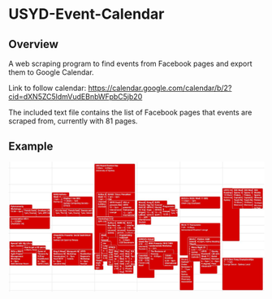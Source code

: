 # USYD-Event-Calendar

## Overview
A web scraping program to find events from Facebook pages and export them to Google Calendar.

Link to follow calendar: https://calendar.google.com/calendar/b/2?cid=dXN5ZC5ldmVudEBnbWFpbC5jb20

The included text file contains the list of Facebook pages that events are scraped from, currently with 81 pages.

## Example
![alt text](https://github.com/dy27/USYD-Event-Calendar/blob/master/calendarweek.JPG?raw=true)
